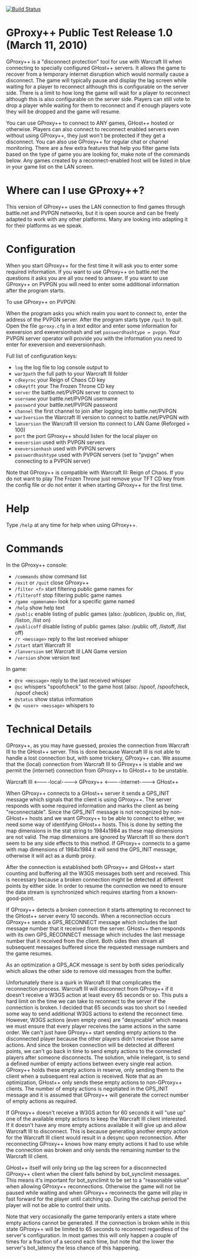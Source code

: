 [![Build Status](https://travis-ci.org/w3gh/gproxyplusplus.svg?branch=master)](https://travis-ci.org/w3gh/gproxyplusplus)

GProxy++ Public Test Release 1.0 (March 11, 2010)
=================================================

GProxy++ is a "disconnect protection" tool for use with Warcraft III when connecting to specially configured GHost++ servers.
It allows the game to recover from a temporary internet disruption which would normally cause a disconnect.
The game will typically pause and display the lag screen while waiting for a player to reconnect although this is configurable on the server side.
There is a limit to how long the game will wait for a player to reconnect although this is also configurable on the server side.
Players can still vote to drop a player while waiting for them to reconnect and if enough players vote they will be dropped and the game will resume.

You can use GProxy++ to connect to ANY games, GHost++ hosted or otherwise.
Players can also connect to reconnect enabled servers even without using GProxy++, they just won't be protected if they get a disconnect.
You can also use GProxy++ for regular chat or channel monitoring.
There are a few extra features that help you filter game lists based on the type of game you are looking for, make note of the commands below.
Any games created by a reconnect-enabled host will be listed in blue in your game list on the LAN screen.


Where can I use GProxy++?
=========================

This version of GProxy++ uses the LAN connection to find games through battle.net and PVPGN networks, but it is open source and can be freely adapted to work with any other platforms.
Many are looking into adapting it for their platforms as we speak.


Configuration
=============

When you start GProxy++ for the first time it will ask you to enter some required information.
If you want to use GProxy++ on battle.net the questions it asks you are all you need to answer.
If you want to use GProxy++ on PVPGN you will need to enter some additional information after the program starts.

To use GProxy++ on PVPGN:

When the program asks you which realm you want to connect to, enter the address of the PVPGN server.
After the program starts type `/quit` to quit.
Open the file `gproxy.cfg` in a text editor and enter some information for exeversion and exeversionhash and set `passwordhashtype = pvpgn`.
Your PVPGN server operator will provide you with the information you need to enter for exeversion and exeversionhash.

Full list of configuration keys:

- `log`                     the log file to log console output to
- `war3path`		the full path to your Warcraft III folder
- `cdkeyroc`		your Reign of Chaos CD key
- `cdkeytft`		your The Frozen Throne CD key
- `server`			the battle.net/PVPGN server to connect to
- `username`		your battle.net/PVPGN username
- `password`		your battle.net/PVPGN password
- `channel`			the first channel to join after logging into battle.net/PVPGN
- `war3version`		the Warcraft III version to connect to battle.net/PVPGN with
- `lanversion`  the Warcraft III version tto connect to LAN Game (Reforged = 100)
- `port`			  the port GProxy++ should listen for the local player on
- `exeversion`		used with PVPGN servers
- `exeversionhash`		used with PVPGN servers
- `passwordhashtype`	used with PVPGN servers (set to "pvpgn" when connecting to a PVPGN server)

Note that GProxy++ is compatible with Warcraft III: Reign of Chaos.
If you do not want to play The Frozen Throne just remove your TFT CD key from the config file or do not enter it when starting GProxy++ for the first time.


Help
====

Type `/help` at any time for help when using GProxy++.


Commands
========

In the GProxy++ console:

- `/commands`		show command list
- `/exit` or `/quit`		close GProxy++
- `/filter <f>`             start filtering public game names for <f>
- `/filteroff`              stop filtering public game names
- `/game <gamename>`	look for a specific game named <gamename>
- `/help`			show help text
- `/public`			enable listing of public games (also: /publicon, /public on, /list, /liston, /list on)
- `/publicoff`		disable listing of public games (also: /public off, /listoff, /list off)
- `/r <message>`		reply to the last received whisper
- `/start`			start Warcraft III
- `/lanversion`			set Warcraft III LAN Game version
- `/version`		show version text

In game:

- `@re <message>`		reply to the last received whisper
- `@sc`			whispers "spoofcheck" to the game host (also: /spoof, /spoofcheck, /spoof check)
- `@status`			show status information
- `@w <user> <message>`	whispers <message> to <user>


Technical Details
=================

GProxy++, as you may have guessed, proxies the connection from Warcraft III to the GHost++ server.
This is done because Warcraft III is not able to handle a lost connection but, with some trickery, GProxy++ can.
We assume that the (local) connection from Warcraft III to GProxy++ is stable and we permit the (internet) connection from GProxy++ to GHost++ to be unstable.

Warcraft III <----local----> GProxy++ <----internet----> GHost++

When GProxy++ connects to a GHost++ server it sends a GPS_INIT message which signals that the client is using GProxy++.
The server responds with some required information and marks the client as being "reconnectable".
Since the GPS_INIT message is not recognized by non-GHost++ hosts and we want GProxy++ to be able to connect to either, we need some way of identifying GHost++ hosts.
This is done by setting the map dimensions in the stat string to 1984x1984 as these map dimensions are not valid.
The map dimensions are ignored by Warcraft III so there don't seem to be any side effects to this method.
If GProxy++ connects to a game with map dimensions of 1984x1984 it will send the GPS_INIT message, otherwise it will act as a dumb proxy.

After the connection is established both GProxy++ and GHost++ start counting and buffering all the W3GS messages both sent and received.
This is necessary because a broken connection might be detected at different points by either side.
In order to resume the connection we need to ensure the data stream is synchronized which requires starting from a known-good-point.

If GProxy++ detects a broken connection it starts attempting to reconnect to the GHost++ server every 10 seconds.
When a reconnection occurs GProxy++ sends a GPS_RECONNECT message which includes the last message number that it received from the server.
GHost++ then responds with its own GPS_RECONNECT message which includes the last message number that it received from the client.
Both sides then stream all subsequent messages buffered since the requested message numbers and the game resumes.

As an optimization a GPS_ACK message is sent by both sides periodically which allows the other side to remove old messages from the buffer.

Unfortunately there is a quirk in Warcraft III that complicates the reconnection process.
Warcraft III will disconnect from GProxy++ if it doesn't receive a W3GS action at least every 65 seconds or so.
This puts a hard limit on the time we can take to reconnect to the server if the connection is broken.
I decided that 65 seconds was too short so I needed some way to send additional W3GS actions to extend the reconnect time.
However, W3GS actions (even empty ones) are "desyncable" which means we must ensure that every player receives the same actions in the same order.
We can't just have GProxy++ start sending empty actions to the disconnected player because the other players didn't receive those same actions.
And since the broken connection will be detected at different points, we can't go back in time to send empty actions to the connected players after someone disconnects.
The solution, while inelegant, is to send a defined number of empty actions between every single real action.
GProxy++ holds these empty actions in reserve, only sending them to the client when a subsequent real action is received.
Note that as an optimization, GHost++ only sends these empty actions to non-GProxy++ clients.
The number of empty actions is negotiated in the GPS_INIT message and it is assumed that GProxy++ will generate the correct number of empty actions as required.

If GProxy++ doesn't receive a W3GS action for 60 seconds it will "use up" one of the available empty actions to keep the Warcraft III client interested.
If it doesn't have any more empty actions available it will give up and allow Warcraft III to disconnect.
This is because generating another empty action for the Warcraft III client would result in a desync upon reconnection.
After reconnecting GProxy++ knows how many empty actions it had to use while the connection was broken and only sends the remaining number to the Warcraft III client.

GHost++ itself will only bring up the lag screen for a disconnected GProxy++ client when the client falls behind by bot_synclimit messages.
This means it's important for bot_synclimit to be set to a "reasonable value" when allowing GProxy++ reconnections.
Otherwise the game will not be paused while waiting and when GProxy++ reconnects the game will play in fast forward for the player until catching up.
During the catchup period the player will not be able to control their units.

Note that very occasionally the game temporarily enters a state where empty actions cannot be generated.
If the connection is broken while in this state GProxy++ will be limited to 65 seconds to reconnect regardless of the server's configuration.
In most games this will only happen a couple of times for a fraction of a second each time, but note that the lower the server's bot_latency the less chance of this happening.

